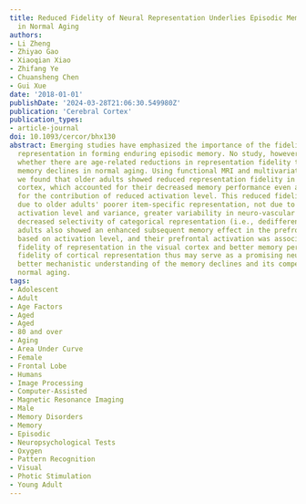 ```yaml
---
title: Reduced Fidelity of Neural Representation Underlies Episodic Memory Decline
  in Normal Aging
authors:
- Li Zheng
- Zhiyao Gao
- Xiaoqian Xiao
- Zhifang Ye
- Chuansheng Chen
- Gui Xue
date: '2018-01-01'
publishDate: '2024-03-28T21:06:30.549980Z'
publication: 'Cerebral Cortex'
publication_types:
- article-journal
doi: 10.1093/cercor/bhx130
abstract: Emerging studies have emphasized the importance of the fidelity of cortical
  representation in forming enduring episodic memory. No study, however, has examined
  whether there are age-related reductions in representation fidelity that can explain
  memory declines in normal aging. Using functional MRI and multivariate pattern analysis,
  we found that older adults showed reduced representation fidelity in the visual
  cortex, which accounted for their decreased memory performance even after controlling
  for the contribution of reduced activation level. This reduced fidelity was specifically
  due to older adults' poorer item-specific representation, not due to their lower
  activation level and variance, greater variability in neuro-vascular coupling, or
  decreased selectivity of categorical representation (i.e., dedifferentiation). Older
  adults also showed an enhanced subsequent memory effect in the prefrontal cortex
  based on activation level, and their prefrontal activation was associated with greater
  fidelity of representation in the visual cortex and better memory performance. The
  fidelity of cortical representation thus may serve as a promising neural index for
  better mechanistic understanding of the memory declines and its compensation in
  normal aging.
tags:
- Adolescent
- Adult
- Age Factors
- Aged
- Aged
- 80 and over
- Aging
- Area Under Curve
- Female
- Frontal Lobe
- Humans
- Image Processing
- Computer-Assisted
- Magnetic Resonance Imaging
- Male
- Memory Disorders
- Memory
- Episodic
- Neuropsychological Tests
- Oxygen
- Pattern Recognition
- Visual
- Photic Stimulation
- Young Adult
---
```

